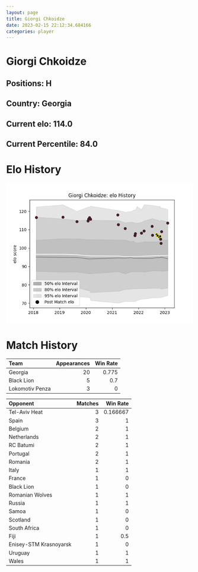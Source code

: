 ```yaml
---  
layout: page  
title: Giorgi Chkoidze  
date: 2023-02-15 22:12:34.684166  
categories: player  
---
```

# Giorgi Chkoidze

## Positions: H

## Country: Georgia

## Current elo: 114.0

## Current Percentile: 84.0

# Elo History


![elo history](history_GiorgiChkoidze.png)
# Match History


| Team            |   Appearances |   Win Rate |
|:----------------|--------------:|-----------:|
| Georgia         |            20 |      0.775 |
| Black Lion      |             5 |      0.7   |
| Lokomotiv Penza |             3 |      0     |

| Opponent               |   Matches |   Win Rate |
|:-----------------------|----------:|-----------:|
| Tel-Aviv Heat          |         3 |   0.166667 |
| Spain                  |         3 |   1        |
| Belgium                |         2 |   1        |
| Netherlands            |         2 |   1        |
| RC Batumi              |         2 |   1        |
| Portugal               |         2 |   1        |
| Romania                |         2 |   1        |
| Italy                  |         1 |   1        |
| France                 |         1 |   0        |
| Black Lion             |         1 |   0        |
| Romanian Wolves        |         1 |   1        |
| Russia                 |         1 |   1        |
| Samoa                  |         1 |   0        |
| Scotland               |         1 |   0        |
| South Africa           |         1 |   0        |
| Fiji                   |         1 |   0.5      |
| Enisey-STM Krasnoyarsk |         1 |   0        |
| Uruguay                |         1 |   1        |
| Wales                  |         1 |   1        |